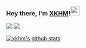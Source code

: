 ### Hey there, I'm [XKHM](https://xkhm.net)!<img src="https://media.giphy.com/media/hvRJCLFzcasrR4ia7z/giphy.gif" width="25px">

<img src = "https://github-readme-stats.vercel.app/api?username=yukiyukixing&show_icons=true&theme=dark&line_height=33&hide_border=true&count_private=true">
<img src = "https://github-readme-stats.vercel.app/api/top-langs/?username=yukiyukixing&theme=dark&hide_border=true">

[![xkhm's github stats](https://github-readme-stats.vercel.app/api/pin/?username=yukiyukixing&repo=Learn&theme=dark)](https://github.com/yukiyukixing/Learn)
